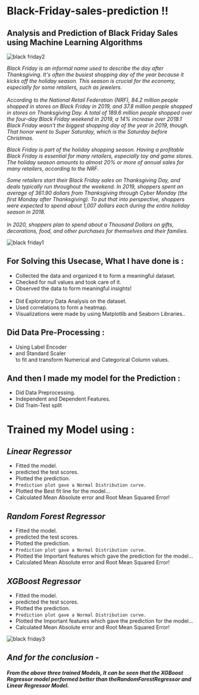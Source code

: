 # Black-Friday-sales-prediction !!
## Analysis and Prediction of Black Friday Sales using Machine Learning Algorithms

![black friday2](https://user-images.githubusercontent.com/73397927/138538859-af5d713c-679b-429d-98e5-9a9ccb0350d1.jpg)

_Black Friday is an informal name used to describe the day after Thanksgiving. It's often the busiest
shopping day of the year because it kicks off the holiday season. This season is crucial for the
economy, especially for some retailers, such as jewelers.<br><br>
According to the National Retail Federation (NRF), 84.2 million people shopped in stores on Black
Friday in 2019, and 37.8 million people shopped in stores on Thanksgiving Day. A total of 189.6
million people shopped over the four-day Black Friday weekend in 2019, a 14% increase over 2018.1
Black Friday wasn't the biggest shopping day of the year in 2019, though. That honor went to Super
Saturday, which is the Saturday before Christmas._


_Black Friday is part of the holiday shopping season. Having a profitable Black Friday is essential for
many retailers, especially toy and game stores. The holiday season amounts to almost 20% or more
of annual sales for many retailers, according to the NRF._


_Some retailers start their Black Friday sales on Thanksgiving Day, and deals typically run throughout
the weekend. In 2019, shoppers spent an average of 361.90 dollars from Thanksgiving through Cyber
Monday (the first Monday after Thanksgiving). To put that into perspective, shoppers were expected
to spend about 1,007 dollars each during the entire holiday season in 2018.<br><br>
In 2020, shoppers plan to spend about a Thousand Dollars on gifts, decorations, food, and other
purchases for themselves and their families._

![black friday1](https://user-images.githubusercontent.com/73397927/138538703-82cc1b9c-f6f8-4e6c-95e1-5f874a4b5977.jpg)

## For Solving this Usecase, What I have done is :
- Collected the data and organized it to form a meaningful dataset.
- Checked for null values and took care of it.
- Observed the data to form meaningful insights!
<br><br>
- Did Exploratory Data Analysis on the dataset.
- Used correlations to form a heatmap.
- Visualizations were made by using Matplotlib and Seaborn Libraries..


## Did Data Pre-Processing :
- Using Label Encoder
- and Standard Scaler
<br> to fit and transform Numerical and Categorical Column values.

## And then I made my model for the Prediction :
- Did Data Preprocessing.
- Independent and Dependent Features.
- Did Train-Test split


# Trained my Model using :

## _Linear Regressor_
- Fitted the model.
- predicted the test scores.
- Plotted the prediction.
- `Prediction plot gave a Normal Distribution curve.`
- Plotted the Best fit line for the model...
- Calculated Mean Absolute error and Root Mean Squared Error!


## _Random Forest Regressor_
- Fitted the model.
- predicted the test scores.
- Plotted the prediction.
- `Prediction plot gave a Normal Distribution curve.`
- Plotted the Important features which gave the prediction for the model...
- Calculated Mean Absolute error and Root Mean Squared Error!


## _XGBoost Regressor_
- Fitted the model.
- predicted the test scores.
- Plotted the prediction.
- `Prediction plot gave a Normal Distribution curve.`
- Plotted the Important features which gave the prediction for the model...
- Calculated Mean Absolute error and Root Mean Squared Error!

![black friday3](https://user-images.githubusercontent.com/73397927/138539197-fa68c428-541d-43a6-a7bd-12a7fe9db214.jpg)


## _And for the conclusion -_
#### _From the above three trained Models, It can be seen that the XGBoost Regressor model performed better than theRandomForestRegressor and Linear Regressor Model._



